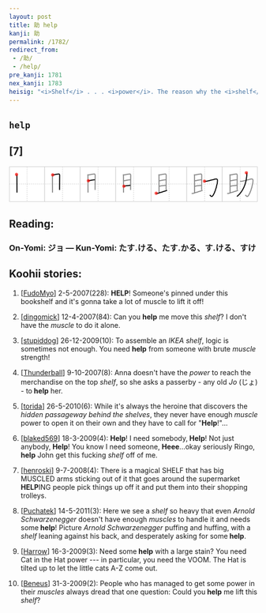```yaml
---
layout: post
title: 助 help
kanji: 助
permalink: /1782/
redirect_from:
 - /助/
 - /help/
pre_kanji: 1781
nex_kanji: 1783
heisig: "<i>Shelf</i> . . . <i>power</i>. The reason why the <i>shelf</i> appears on the left here is that the right side is the normal position for power, the stronger primitive. Indeed, the only exception in all the kanji is the character for <i>add</i> (Frame 932)."
---
```


## `help`

## [7]

<div class="stroke"><img src="../images/E58AA9.png" /></div>

## Reading:

### On-Yomi: ジョ &mdash; Kun-Yomi: たす.ける、たす.かる、す.ける、すけ

## Koohii stories:

1) [<a href="http://kanji.koohii.com/profile/FudoMyo">FudoMyo</a>] 2-5-2007(228): <strong>HELP</strong>! Someone&#039;s pinned under this bookshelf and it&#039;s gonna take a lot of muscle to lift it off! 

2) [<a href="http://kanji.koohii.com/profile/dingomick">dingomick</a>] 12-4-2007(84): Can you <strong>help</strong> me move this <em>shelf</em>? I don&#039;t have the <em>muscle</em> to do it alone. 

3) [<a href="http://kanji.koohii.com/profile/stupiddog">stupiddog</a>] 26-12-2009(10): To assemble an <em>IKEA shelf</em>, logic is sometimes not enough. You need <strong>help</strong> from someone with brute <em>muscle</em> strength! 

4) [<a href="http://kanji.koohii.com/profile/Thunderball">Thunderball</a>] 9-10-2007(8): Anna doesn&#039;t have the <em>power</em> to reach the merchandise on the top <em>shelf</em>, so she asks a passerby - any old <em>Jo</em> (じょ) - to<strong> help</strong> her. 

5) [<a href="http://kanji.koohii.com/profile/torida">torida</a>] 26-5-2010(6): While it&#039;s always the heroine that discovers the <em>hidden passageway behind the shelves</em>, they never have enough <em>muscle</em> power to open it on their own and they have to call for &quot;<strong>Help</strong>!&quot;... 

6) [<a href="http://kanji.koohii.com/profile/blaked569">blaked569</a>] 18-3-2009(4): <strong>Help</strong>! I need somebody,<strong> Help</strong>! Not just anybody,<strong> Help</strong>! You know I need someone, <strong>Heee</strong>...okay seriously Ringo,<strong> help</strong> John get this fucking <em>shelf</em> off of me. 

7) [<a href="http://kanji.koohii.com/profile/henroski">henroski</a>] 9-7-2008(4): There is a magical SHELF that has big MUSCLED arms sticking out of it that goes around the supermarket<strong> HELP</strong>ING people pick things up off it and put them into their shopping trolleys. 

8) [<a href="http://kanji.koohii.com/profile/Puchatek">Puchatek</a>] 14-5-2011(3): Here we see a <em>shelf</em> so heavy that even <em>Arnold Schwarzenegger</em> doesn&#039;t have enough <em>muscles</em> to handle it and needs some<strong> help</strong>! Picture <em>Arnold Schwarzenegger</em> puffing and huffing, with a <em>shelf</em> leaning against his back, and desperately asking for some<strong> help</strong>. 

9) [<a href="http://kanji.koohii.com/profile/Harrow">Harrow</a>] 16-3-2009(3): Need some<strong> help</strong> with a large stain? You need Cat in the Hat power --- in particular, you need the VOOM. The Hat is tilted up to let the little cats A-Z come out. 

10) [<a href="http://kanji.koohii.com/profile/Beneus">Beneus</a>] 31-3-2009(2): People who has managed to get some power in their <em>muscles</em> always dread that one question: Could you<strong> help</strong> me lift this <em>shelf</em>? 
